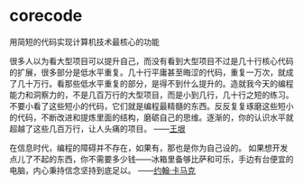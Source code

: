 # corecode
用简短的代码实现计算机技术最核心的功能

很多人以为看大型项目可以提升自己，而没有看到大型项目不过是几十行核心代码的扩展，很多部分是低水平重复。几十行平庸甚至晦涩的代码，重复一万次，就成了几十万行。看那些低水平重复的部分，是得不到什么提升的。造就我今天的编程能力和洞察力的，不是几百万行的大型项目，而是小到几行，几十行之短的练习。不要小看了这些短小的代码，它们就是编程最精髓的东西。反反复复琢磨这些短小的代码，不断改进和提炼里面的结构，磨砺自己的思维。逐渐的，你的认识水平就超越了这些几百万行，让人头痛的项目。 ——[王垠](https://www.yinwang.org/blog-cn/2020/02/05/how-to-read-code)

在信息时代，编程的障碍并不存在，如果有，那也是你为自己设的。
如果想开发点儿了不起的东西，你不需要多少钱——冰箱里备够比萨和可乐，手边有台便宜的电脑，内心秉持信念坚持到底足以。 ——[约翰·卡马克](https://catlabs.cn/programmer-calendar.html)